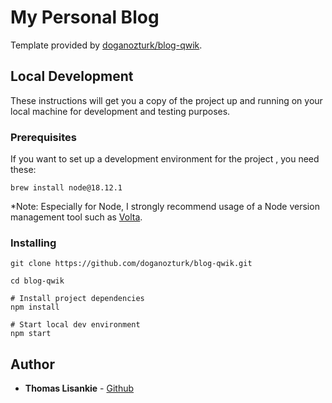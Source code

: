 # My Personal Blog

Template provided by [doganozturk/blog-qwik](https://github.com/doganozturk/blog-qwik).

## Local Development

These instructions will get you a copy of the project up and running on your local machine for development and testing purposes.

### Prerequisites

If you want to set up a development environment for the project , you need these:

```
brew install node@18.12.1
```

\*Note: Especially for Node, I strongly recommend usage of a Node version management tool such as [Volta](https://volta.sh).

### Installing

```
git clone https://github.com/doganozturk/blog-qwik.git

cd blog-qwik

# Install project dependencies
npm install

# Start local dev environment
npm start
```

## Author

- **Thomas Lisankie** - [Github](https://github.com/doganozturk)
